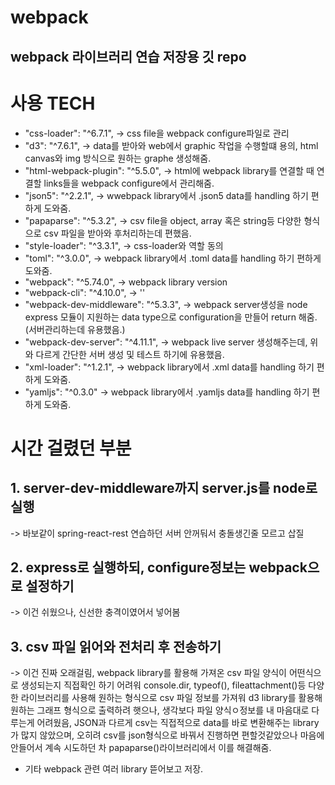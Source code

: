 # webpack

## webpack 라이브러리 연습 저장용 깃 repo

# 사용 TECH

* "css-loader": "^6.7.1",   -> css file을 webpack configure파일로 관리
* "d3": "^7.6.1",   -> data를 받아와 web에서 graphic 작업을 수행할떄 용의, html canvas와 img 방식으로 원하는 graphe 생성해줌.
* "html-webpack-plugin": "^5.5.0",  -> html에 webpack library를 연결할 때 연결할 links들을 webpack configure에서 관리해줌.
* "json5": "^2.2.1",  -> wwebpack library에서 .json5 data를 handling 하기 편하게 도와줌.
* "papaparse": "^5.3.2",  -> csv file을 object, array 혹은 string등 다양한 형식으로 csv 파일을 받아와 후처리하는데 편했음. 
* "style-loader": "^3.3.1", -> css-loader와 역할 동의
* "toml": "^3.0.0", -> webpack library에서 .toml data를 handling 하기 편하게 도와줌.
* "webpack": "^5.74.0", -> webpack library version
* "webpack-cli": "^4.10.0", -> ''
* "webpack-dev-middleware": "^5.3.3", -> webpack server생성을 node express 모듈이 지원하는 data type으로 configuration을 만들어 return 해줌. (서버관리하는데 유용했음.)
* "webpack-dev-server": "^4.11.1",  -> webpack live server 생성해주는데, 위와 다르게 간단한 서버 생성 및 테스트 하기에 유용했음. 
* "xml-loader": "^1.2.1", -> webpack library에서 .xml data를 handling 하기 편하게 도와줌.
* "yamljs": "^0.3.0"  -> webpack library에서 .yamljs data를 handling 하기 편하게 도와줌.


# 시간 걸렸던 부분

## 1. server-dev-middleware까지 server.js를 node로 실행  
-> 바보같이 spring-react-rest 연습하던 서버 안꺼둬서 충돌생긴줄 모르고 삽질

## 2. express로 실행하되, configure정보는 webpack으로 설정하기 
-> 이건 쉬웠으나, 신선한 충격이였어서 넣어봄

## 3. csv 파일 읽어와 전처리 후 전송하기  
-> 이건 진짜 오래걸림, webpack library를 활용해 가져온 csv 파일 양식이 어떤식으로 생성되는지 직접확인 하기 어려워 console.dir, typeof(), fileattachment()등 다양한 라이브러리를 사용해 원하는 형식으로 csv 파일 정보를 가져워 d3 library를 활용해 원하는 그래프 형식으로 출력하려 햇으나, 생각보다 파일 양식ㅇ정보를 내 마음대로 다루는게 어려웠음, JSON과 다르게 csv는 직접적으로  data를 바로 변환해주는 library가 많지 않았으며, 오히려 csv를 json형식으로 바꿔서 진행하면 편할것같았으나 마음에 안들어서  계속 시도하던 차 papaparse()라이브러리에서 이를 해결해줌.     

* 기타 webpack 관련 여러 library 뜯어보고 저장.
